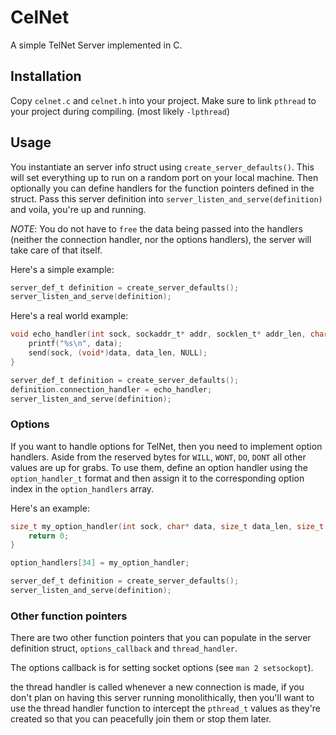 # CelNet
A simple TelNet Server implemented in C.

## Installation
Copy `celnet.c` and `celnet.h` into your project. Make sure to link `pthread` to your project during compiling. (most likely `-lpthread`)

## Usage
You instantiate an server info struct using `create_server_defaults()`. This will set everything up to run on a random port on your local machine. Then optionally you can define handlers for the function pointers defined in the struct. Pass this server definition into `server_listen_and_serve(definition)` and voila, you're up and running.

*NOTE*: You do not have to `free` the data being passed into the handlers (neither the connection handler, nor the options handlers), the server will take care of that itself.

Here's a simple example:
```c
server_def_t definition = create_server_defaults();
server_listen_and_serve(definition);
```

Here's a real world example:
```c
void echo_handler(int sock, sockaddr_t* addr, socklen_t* addr_len, char* data, size_t data_len) {
    printf("%s\n", data);
    send(sock, (void*)data, data_len, NULL);
}

server_def_t definition = create_server_defaults();
definition.connection_handler = echo_handler;
server_listen_and_serve(definition);
```

### Options
If you want to handle options for TelNet, then you need to implement option handlers. Aside from the reserved bytes for `WILL`, `WONT`, `DO`, `DONT` all other values are up for grabs. To use them, define an option handler using the `option_handler_t` format and then assign it to the corresponding option index in the `option_handlers` array.

Here's an example:

```c
size_t my_option_handler(int sock, char* data, size_t data_len, size_t data_start) {
    return 0;
}

option_handlers[34] = my_option_handler;

server_def_t definition = create_server_defaults();
server_listen_and_serve(definition);
```

### Other function pointers
There are two other function pointers that you can populate in the server definition struct, `options_callback` and `thread_handler`.

The options callback is for setting socket options (see `man 2 setsockopt`).

the thread handler is called whenever a new connection is made, if you don't plan on having this server running monolithically, then you'll want to use the thread handler function to intercept the `pthread_t` values as they're created so that you can peacefully join them or stop them later.
